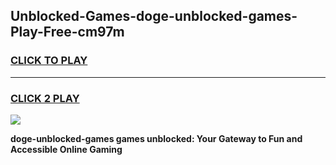 
## Unblocked-Games-doge-unblocked-games-Play-Free-cm97m
<h3>
<a href="https://premium76.site?title=doge-unblocked-games&ref=09A">CLICK TO PLAY</a></h3>
<hr>

<h3>
<a href="https://premium76.site?title=doge-unblocked-games&ref=09A">CLICK 2 PLAY</a>
  
</h3>

<a href="https://premium76.site?title=doge-unblocked-games&ref=09A"><img src="https://clearcache.store/games.png"></a>


**doge-unblocked-games games unblocked: Your Gateway to Fun and Accessible Online Gaming**
